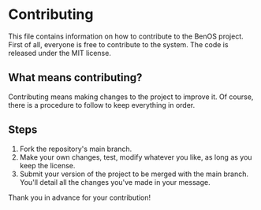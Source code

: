 # Contributing
This file contains information on how to contribute to the BenOS project. First of all, everyone is free to contribute to the system. The code is released under the MIT license.

## What means contributing?
Contributing means making changes to the project to improve it. Of course, there is a procedure to follow to keep everything in order.

## Steps
1. Fork the repository's main branch.
2. Make your own changes, test, modify whatever you like, as long as you keep the license.
3. Submit your version of the project to be merged with the main branch. You'll detail all the changes you've made in your message.

Thank you in advance for your contribution!